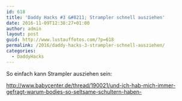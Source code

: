 ```yaml
---
id: 618
title: 'Daddy Hacks #3 &#8211; Strampler schnell ausziehen'
date: 2016-11-09T12:38:27+01:00
author: admin
layout: post
guid: http://www.lustauffotos.com/?p=618
permalink: /2016/daddy-hacks-3-strampler-schnell-ausziehen/
categories:
  - DaddyHacks
---
```

So einfach kann Strampler ausziehen sein:

<http://www.babycenter.de/thread/190021/und-ich-hab-mich-immer-gefragt-warum-bodies-so-seltsame-schultern-haben->